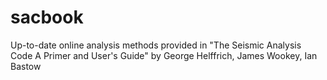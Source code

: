 sacbook
=======

Up-to-date online analysis methods provided in "The Seismic Analysis Code A Primer and User's Guide" by George Helffrich, James Wookey, Ian Bastow
